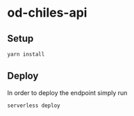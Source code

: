 # od-chiles-api

## Setup

```bash
yarn install
```

## Deploy

In order to deploy the endpoint simply run

```bash
serverless deploy
```
